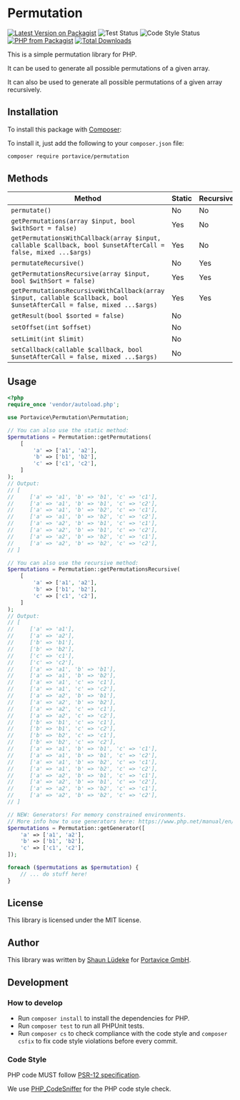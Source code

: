 # Permutation
[![Latest Version on Packagist](https://img.shields.io/packagist/v/portavice/permutation.svg?style=flat-square)](https://packagist.org/packages/portavice/permutation)
![Test Status](https://img.shields.io/github/actions/workflow/status/portavice/Permutation/tests.yml?branch=main&label=Tests)
![Code Style Status](https://img.shields.io/github/actions/workflow/status/portavice/Permutation/code-style.yml?branch=main&label=Code%20Style)
<a href="https://packagist.org/packages/portavice/permutation"><img src="https://img.shields.io/packagist/php-v/portavice/permutation.svg?style=flat-square" alt="PHP from Packagist"></a>
[![Total Downloads](https://img.shields.io/packagist/dt/portavice/permutation.svg?style=flat-square)](https://packagist.org/packages/portavice/permutation)

This is a simple permutation library for PHP.

It can be used to generate all possible permutations of a given array.

It can also be used to generate all possible permutations of a given array recursively. 
## Installation
To install this package with [Composer](https://getcomposer.org/):

To install it, just add the following to your `composer.json` file:

```bash
composer require portavice/permutation
```


## Methods
| Method                                                                                                                 | Static | Recursive |
|------------------------------------------------------------------------------------------------------------------------|--------|-----------|
| `permutate()`                                                                                                          | No     | No        |
| `getPermutations(array $input, bool $withSort = false)`                                                                | Yes    | No        |
| `getPermutationsWithCallback(array $input, callable $callback, bool $unsetAfterCall = false, mixed ...$args)`          | Yes    | No        |
| `permutateRecursive()`                                                                                                 | No     | Yes       |
| `getPermutationsRecursive(array $input, bool $withSort = false)`                                                       | Yes    | Yes       |
| `getPermutationsRecursiveWithCallback(array $input, callable $callback, bool $unsetAfterCall = false, mixed ...$args)` | Yes    | Yes       |
| `getResult(bool $sorted = false)`                                                                                      | No     |           |
| `setOffset(int $offset)`                                                                                               | No     |           |
| `setLimit(int $limit)`                                                                                                 | No     |           |
| `setCallback(callable $callback, bool $unsetAfterCall = false, mixed ...$args)`                                        | No     |           |


## Usage

```php
<?php
require_once 'vendor/autoload.php';

use Portavice\Permutation\Permutation;

// You can also use the static method:
$permutations = Permutation::getPermutations(
    [
        'a' => ['a1', 'a2'],
        'b' => ['b1', 'b2'],
        'c' => ['c1', 'c2'], 
    ]
);
// Output:
// [
//     ['a' => 'a1', 'b' => 'b1', 'c' => 'c1'],
//     ['a' => 'a1', 'b' => 'b1', 'c' => 'c2'],
//     ['a' => 'a1', 'b' => 'b2', 'c' => 'c1'],
//     ['a' => 'a1', 'b' => 'b2', 'c' => 'c2'],
//     ['a' => 'a2', 'b' => 'b1', 'c' => 'c1'],
//     ['a' => 'a2', 'b' => 'b1', 'c' => 'c2'],
//     ['a' => 'a2', 'b' => 'b2', 'c' => 'c1'],
//     ['a' => 'a2', 'b' => 'b2', 'c' => 'c2'],
// ]

// You can also use the recursive method:
$permutations = Permutation::getPermutationsRecursive(
    [
        'a' => ['a1', 'a2'],
        'b' => ['b1', 'b2'],
        'c' => ['c1', 'c2'], 
    ]
);
// Output:
// [
//     ['a' => 'a1'],
//     ['a' => 'a2'],
//     ['b' => 'b1'],
//     ['b' => 'b2'],
//     ['c' => 'c1'],
//     ['c' => 'c2'],
//     ['a' => 'a1', 'b' => 'b1'],
//     ['a' => 'a1', 'b' => 'b2'],
//     ['a' => 'a1', 'c' => 'c1'],
//     ['a' => 'a1', 'c' => 'c2'],
//     ['a' => 'a2', 'b' => 'b1'],
//     ['a' => 'a2', 'b' => 'b2'],
//     ['a' => 'a2', 'c' => 'c1'],
//     ['a' => 'a2', 'c' => 'c2'],
//     ['b' => 'b1', 'c' => 'c1'],
//     ['b' => 'b1', 'c' => 'c2'],
//     ['b' => 'b2', 'c' => 'c1'],
//     ['b' => 'b2', 'c' => 'c2'],
//     ['a' => 'a1', 'b' => 'b1', 'c' => 'c1'],
//     ['a' => 'a1', 'b' => 'b1', 'c' => 'c2'],
//     ['a' => 'a1', 'b' => 'b2', 'c' => 'c1'],
//     ['a' => 'a1', 'b' => 'b2', 'c' => 'c2'],
//     ['a' => 'a2', 'b' => 'b1', 'c' => 'c1'],
//     ['a' => 'a2', 'b' => 'b1', 'c' => 'c2'],
//     ['a' => 'a2', 'b' => 'b2', 'c' => 'c1'],
//     ['a' => 'a2', 'b' => 'b2', 'c' => 'c2'],
// ]

// NEW: Generators! For memory constrained environments.
// More info how to use generators here: https://www.php.net/manual/en/language.generators.overview.php
$permutations = Permutation::getGenerator([
    'a' => ['a1', 'a2'],
    'b' => ['b1', 'b2'],
    'c' => ['c1', 'c2'],
]);

foreach ($permutations as $permutation) {
    // ... do stuff here!
}
```

## License
This library is licensed under the MIT license.

## Author
This library was written by [Shaun Lüdeke](https://github.com/shaunluedeke) for [Portavice GmbH](https://portavice.de/).

## Development

### How to develop
- Run `composer install` to install the dependencies for PHP.
- Run `composer test` to run all PHPUnit tests.
- Run `composer cs` to check compliance with the code style and `composer csfix` to fix code style violations before every commit.

### Code Style
PHP code MUST follow [PSR-12 specification](https://www.php-fig.org/psr/psr-12/).

We use [PHP_CodeSniffer](https://github.com/squizlabs/PHP_CodeSniffer) for the PHP code style check.
